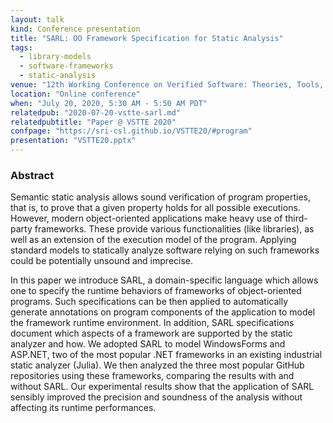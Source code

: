 ```yaml
---
layout: talk
kind: Conference presentation
title: "SARL: OO Framework Specification for Static Analysis"
tags:
  - library-models
  - software-frameworks
  - static-analysis
venue: "12th Working Conference on Verified Software: Theories, Tools, and Experiments (VSTTE 2020)"
location: "Online conference"
when: "July 20, 2020, 5:30 AM - 5:50 AM PDT"
relatedpub: "2020-07-20-vstte-sarl.md"
relatedpubtitle: "Paper @ VSTTE 2020"
confpage: "https://sri-csl.github.io/VSTTE20/#program"
presentation: "VSTTE20.pptx"
---
```


### Abstract

Semantic static analysis allows sound verification of program properties, that is, to prove that a given property holds for all possible executions. However, modern object-oriented applications make heavy use of third-party frameworks. These provide various functionalities (like libraries), as well as an extension of the execution model of the program. Applying standard models to statically analyze software relying on such frameworks could be potentially unsound and imprecise.

In this paper we introduce SARL, a domain-specific language which allows one to specify the runtime behaviors of frameworks of object-oriented programs. Such specifications can be then applied to automatically generate annotations on program components of the application to model the framework runtime environment. In addition, SARL specifications document which aspects of a framework are supported by the static analyzer and how. We adopted SARL to model WindowsForms and ASP.NET, two of the most popular .NET frameworks in an existing industrial static analyzer (Julia). We then analyzed the three most popular GitHub repositories using these frameworks, comparing the results with and without SARL. Our experimental results show that the application of SARL sensibly improved the precision and soundness of the analysis without affecting its runtime performances.
